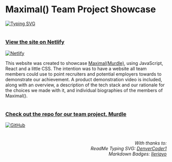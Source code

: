 # Maximal() Team Project Showcase

[![Typing SVG](https://readme-typing-svg.herokuapp.com?color=BB0A1E&lines=Maximal(Murdle)+Project+Showcase;Meet+the+Team;Find+out+how+Murdle+was+made;Download+the+app)](https://git.io/typing-svg)

#
### [View the site on Netlify](https://maximal-games.netlify.app/maximal)

[![Netlify](https://img.shields.io/badge/netlify-%23000000.svg?style=for-the-badge&logo=netlify&logoColor=#00C7B7)](https://maximal-games.netlify.app/maximal)

This website was created to showcase [Maximal(Murdle)](https://github.com/ZanClifton/maximal-murdle), using JavaScript, React and a little CSS. The intention was to have a website all team members could use to point recruiters and potential employers towards to demonstrate our achievement. A product demonstration video is included, along with an overview, a description of the tech stack and our rationale for the choices we made with it, and individual biographies of the members of Maximal().

#
### [Check out the repo for our team project, Murdle](https://github.com/ZanClifton/maximal-murdle)

[![GitHub](https://img.shields.io/badge/github-%23121011.svg?style=for-the-badge&logo=github&logoColor=white)](https://github.com/ZanClifton/maximal-murdle)

#
<div align=right>
  <h6>With thanks to:
    <br>ReadMe Typing SVG: <a href="https://git.io/typing-svg">DenverCoder1</a>
    <br>Markdown Badges: <a href="https://github.com/Ileriayo/markdown-badges">Ileriayo</a></h6>

</div>
